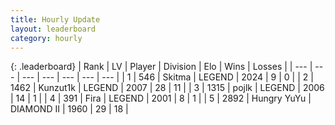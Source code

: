 ```yaml
---
title: Hourly Update
layout: leaderboard
category: hourly
---
```


{: .leaderboard}
| Rank | LV | Player | Division | Elo | Wins | Losses |
| --- | --- | --- | --- | --- | --- | --- |
| <span data-change="2">1</span> | 546 | <span title="ID: 402846">Skitma</span> | LEGEND | <span data-change="20">2024</span> | <span data-change="3">9</span> | <span data-change="0">0</span> |
| <span data-change="-1">2</span> | 1462 | <span title="ID: 392407">Kunzut1k</span> | LEGEND | <span data-change="0">2007</span> | <span data-change="0">28</span> | <span data-change="0">11</span> |
| <span data-change="-1">3</span> | 1315 | <span title="ID: 4783">pojlk</span> | LEGEND | <span data-change="2">2006</span> | <span data-change="2">14</span> | <span data-change="1">1</span> |
| <span data-change="0">4</span> | 391 | <span title="ID: 418447">Fira</span> | LEGEND | <span data-change="0">2001</span> | <span data-change="0">8</span> | <span data-change="0">1</span> |
| <span data-change="0">5</span> | 2892 | <span title="ID: 164871">Hungry YuYu</span> | DIAMOND II | <span data-change="-13">1960</span> | <span data-change="1">29</span> | <span data-change="2">18</span> |